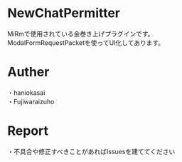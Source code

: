NewChatPermitter
====
MiRmで使用されている金巻き上げプラグインです。<br>
ModalFormRequestPacketを使ってUI化してあります。
# Auther
・haniokasai <br>
・Fujiwaraizuho
# Report
・不具合や修正すべきことがあればIssuesを建ててください
